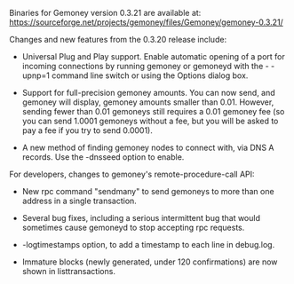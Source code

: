 Binaries for Gemoney version 0.3.21 are available at:
  https://sourceforge.net/projects/gemoney/files/Gemoney/gemoney-0.3.21/

Changes and new features from the 0.3.20 release include:

* Universal Plug and Play support.  Enable automatic opening of a port for incoming connections by running gemoney or gemoneyd with the - -upnp=1 command line switch or using the Options dialog box.

* Support for full-precision gemoney amounts.  You can now send, and gemoney will display, gemoney amounts smaller than 0.01.  However, sending fewer than 0.01 gemoneys still requires a 0.01 gemoney fee (so you can send 1.0001 gemoneys without a fee, but you will be asked to pay a fee if you try to send 0.0001).

* A new method of finding gemoney nodes to connect with, via DNS A records. Use the -dnsseed option to enable.

For developers, changes to gemoney's remote-procedure-call API:

* New rpc command "sendmany" to send gemoneys to more than one address in a single transaction.

* Several bug fixes, including a serious intermittent bug that would sometimes cause gemoneyd to stop accepting rpc requests. 

* -logtimestamps option, to add a timestamp to each line in debug.log.

* Immature blocks (newly generated, under 120 confirmations) are now shown in listtransactions.
